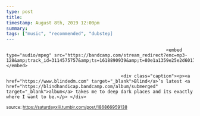 ```yaml
---
type: post
title: 
timestamp: August 8th, 2019 12:00pm
summary: 
tags: ["music", "recommended", "dubstep]
---
```


                
                
                
                
                
                
                
                                                                <embed type="audio/mpeg" src="https://bandcamp.com/stream_redirect?enc=mp3-128&amp;track_id=3114575757&amp;ts=1618890939&amp;t=80e1a1359e25e2d6017cc5b80f4852fdf25de0f9"></embed>
                    
                                               <div class="caption"><p><a href="https://www.blindedm.com" target="_blank">Blind</a>’s latest <a href="https://blindhandicap.bandcamp.com/album/submerged" target="_blank">album</a> takes me to deep dark places and its exactly where I want to be.</p> </div>
                                    
                                
<small>source: https://saturdayxiii.tumblr.com/post/186866959138</small>